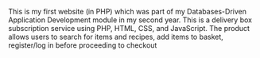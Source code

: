 This is my first website (in PHP) which was part of my Databases-Driven Application Development module in my second year. This is a delivery box subscription service using PHP, HTML, CSS, and JavaScript. The product allows users to search for items and recipes, add items to basket, register/log in before proceeding to checkout
